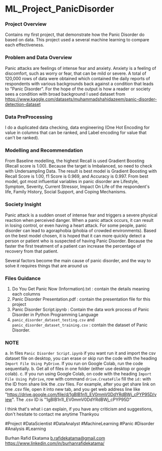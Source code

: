 # ML_Project_PanicDisorder

### Project Overview
Contains my first project, that demonstrate how the Panic Disorder do based on data. This project used a several machine learning to compare each effectiveness.

### Problem and Data Overview
Panic attacks are feelings of intense fear and anxiety. Anxiety is a feeling of discomfort, such as worry or fear, that can be mild or severe.
A total of 120,000 rows of data were obtained which contained the daily reports of respondents with various backgrounds back against a condition that leads to "Panic Disorder". For the hope of the output is how a reader or society sees a condition with broad background
I used dataset from https://www.kaggle.com/datasets/muhammadshahidazeem/panic-disorder-detection-dataset

### Data PreProcessing
I do a duplicated data checking, data engineering (One Hot Encoding for value in columns that can be ranked, and Label encoding for value that can't be ranked).

### Modelling and Recommendation
From Baseline modelling, the highest Recall is used Gradient Boosting (Recall score is 1.00). Because the target is Imbalanced, so need to check with Undersampling Data. The result is best model is Gradient Boosting with Recall Score is 1.00, f1 Score is 0.969, and Accuracy is 0.997.
From best model, got most influential variables in panic disorder are Lifestyle, Symptom, Severity, Current Stressor, Impact On Life of the respondent's life, Family History, Social Support, and Coping Mechanisms.

### Society Insight
Panic attack is a sudden onset of intense fear and triggers a severe physical reaction when perceived danger. When a panic attack occurs, it can result in losing control, or even having a heart attack. For some people, panic disorder can lead to agoraphobia (phobia of crowded environments).
Based on the best model chosen, it is hoped that it can more quickly detect a person or patient who is suspected of having Panic Disorder. Because the faster the first treatment of a patient can increase the percentage of recovery from that patient.

Several factors become the main cause of panic disorder, and the way to solve it requires things that are around us

### Files Guidance
1. Do You Get Panic Now (Information).txt : contain the details meaning each columns
2. Panic Disorder Presentation.pdf : contain the presentation file for this project
3. Panic Disorder Script.ipynb : Contain the data work process of Panic Disorder in Python Programming Language
4. `panic_disorder_dataset_testing.csv` and `panic_disorder_dataset_training.csv` : contain the dataset of Panic Disorder.

### NOTE
a. In files `Panic Disorder Script.ipynb` if you want run it and import the csv dataset file on desktop, you can erase or skip run the code with the heading `Import File Using PyDrive`. If you run on Google Colab, run the code sequentially.
b. Get all of files in one folder (either use desktop or google colab).
c. If you run using Google Colab, on code with the heading `Import File Using PyDrive`, row with command `drive.CreateFile` fill the `id:` with the ID from share link the .csv files. For example, after you get share link on one .csv file, open it into new tab, and you get web address line like "https://drive.google.com/file/d/1gBIB1n1l_EV0mmV0DdYRdBWj_cPYP95D/view". The .csv ID is "1gBIB1n1l_EV0mmV0DdYRdBWj_cPYP95D"



I think that's what i can explain, if you have any criticism and suggestions, don't hesitate to contact me anytime
Thankyou



#Project #DataScientist #DataAnalyst #MachineLearning #Panic #Disorder #Analysis #Learning



Burhan Rafid Ekatama
b.rafidekatama@gmail.com
https://www.linkedin.com/in/burhanrafidekatama/
